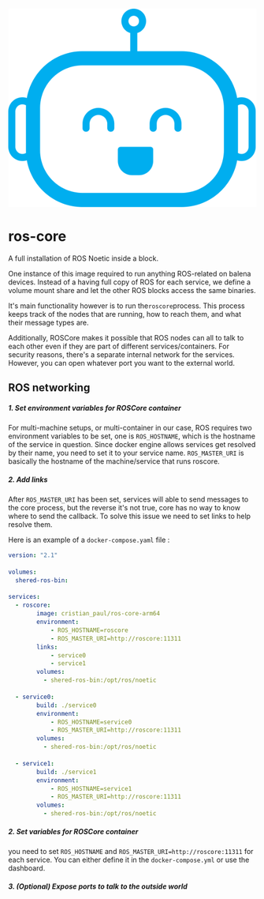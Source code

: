 ![128x128](https://github.com/cristidragomir97/ros-core/blob/main/icon.png)
# ros-core
A full installation of ROS Noetic inside a block. 

One instance of this image required to run anything ROS-related on balena devices. Instead of a having full copy of ROS for each service, we define a volume mount share and let the other ROS blocks access the same binaries. 

It's main functionality however is to run the`roscore`process. This process keeps track of the nodes that are running, how to reach them, and what their message types are.

Additionally, ROSCore makes it possible that ROS nodes can all to talk to each other even if they are part of different services/containers. For security reasons, there's a separate internal network for the services. However, you can open whatever port you want to the external world.


## ROS networking

##### 1. Set environment variables for ROSCore container

For multi-machine setups, or multi-container in our case, ROS requires two environment variables to be set, one is `ROS_HOSTNAME`, which is the hostname of the service in question. Since docker engine allows services get resolved by their name, you need to set it to your service name. `ROS_MASTER_URI` is basically the hostname of the machine/service that runs roscore.

##### 2. Add links

After `ROS_MASTER_URI` has been set, services will able to send messages to the core process, but the reverse it's not true, core has no way to know where to send the callback. To solve this issue we need to set links to help resolve them.

Here is an example of a `docker-compose.yaml` file :

```yaml
version: "2.1"

volumes:
  shered-ros-bin:

services:
  - roscore:
        image: cristian_paul/ros-core-arm64
        environment:
            - ROS_HOSTNAME=roscore
            - ROS_MASTER_URI=http://roscore:11311
        links:
            - service0
            - service1
        volumes:
          - shered-ros-bin:/opt/ros/noetic

  - service0:
        build: ./service0
        environment: 
            - ROS_HOSTNAME=service0
            - ROS_MASTER_URI=http://roscore:11311
        volumes:
          - shered-ros-bin:/opt/ros/noetic
  
  - service1:
        build: ./service1
        environment: 
            - ROS_HOSTNAME=service1
            - ROS_MASTER_URI=http://roscore:11311
        volumes:
          - shered-ros-bin:/opt/ros/noetic
```

  

##### 2. Set variables for ROSCore container

you need to set `ROS_HOSTNAME` and `ROS_MASTER_URI=http://roscore:11311` for each service. You can either define it in the `docker-compose.yml` or use the dashboard.

  
##### 3. (Optional) Expose ports to talk to the outside world

  
